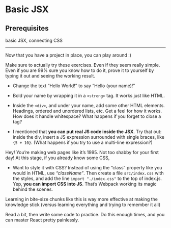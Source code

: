 # Basic JSX

## Prerequisites

basic JSX, connecting CSS

---

Now that you have a project in place, you can play around :)

Make sure to actually try these exercises. Even if they seem really simple. Even if you are 99% sure you know how to do it, prove it to yourself by typing it out and seeing the working result.

- Change the text “Hello World!” to say “Hello (your name)!”

- Bold your name by wrapping it in a `<strong>` tag. It works just like HTML.

- Inside the `<div>`, and under your name, add some other HTML elements. Headings, ordered and unordered lists, etc. Get a feel for how it works. How does it handle whitespace? What happens if you forget to close a tag?

- I mentioned that **you can put real JS code inside the JSX**. Try that out: inside the div, insert a JS expression surrounded with single braces, like `{5 + 10}`. (What happens if you try to use a multi-line expression?)

Hey! You’re making web pages like it’s 1995. Not too shabby for your first day! At this stage, if you already know some CSS,

- Want to style it with CSS? Instead of using the “class” property like you would in HTML, use _“className”_. Then create a file `src/index.css` with the styles, and add the line `import "./index.css"` to the top of index.js. Yep, **you can import CSS into JS**. That’s Webpack working its magic behind the scenes.

Learning in bite-size chunks like this is way more effective at making the knowledge stick (versus learning everything and trying to remember it all)

Read a bit, then write some code to practice. Do this enough times, and you can master React pretty painlessly.

<!-- first video desc Play around with it and see what you can come up with. Leave a comment with a link to your project if you make something cool :) -->
